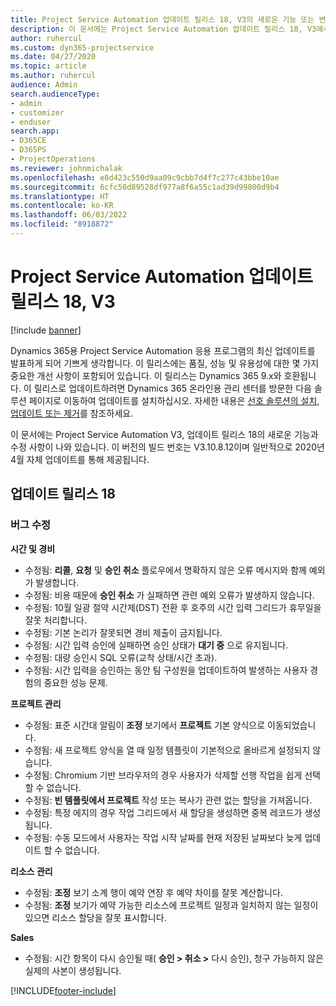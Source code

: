 ```yaml
---
title: Project Service Automation 업데이트 릴리스 18, V3의 새로운 기능 또는 변경된 기능
description: 이 문서에는 Project Service Automation 업데이트 릴리스 18, V3에서 사용할 수 있는 기능과 수정 사항이 나와 있습니다.
author: ruhercul
ms.custom: dyn365-projectservice
ms.date: 04/27/2020
ms.topic: article
ms.author: ruhercul
audience: Admin
search.audienceType:
- admin
- customizer
- enduser
search.app:
- D365CE
- D365PS
- ProjectOperations
ms.reviewer: johnmichalak
ms.openlocfilehash: e8d423c550d9aa09c9cbb7d4f7c277c43bbe10ae
ms.sourcegitcommit: 6cfc50d89528df977a8f6a55c1ad39d99800d9b4
ms.translationtype: HT
ms.contentlocale: ko-KR
ms.lasthandoff: 06/03/2022
ms.locfileid: "8918872"
---
```

# <a name="project-service-automation-update-release-18-v3"></a>Project Service Automation 업데이트 릴리스 18, V3

[!include [banner](../includes/psa-now-project-operations.md)]

Dynamics 365용 Project Service Automation 응용 프로그램의 최신 업데이트를 발표하게 되어 기쁘게 생각합니다. 이 릴리스에는 품질, 성능 및 유용성에 대한 몇 가지 중요한 개선 사항이 포함되어 있습니다. 이 릴리스는 Dynamics 365 9.x와 호환됩니다. 이 릴리스로 업데이트하려면 Dynamics 365 온라인용 관리 센터를 방문한 다음 솔루션 페이지로 이동하여 업데이트를 설치하십시오. 자세한 내용은 [선호 솔루션의 설치, 업데이트 또는 제거](/power-platform/admin/install-remove-preferred-solution)를 참조하세요.

이 문서에는 Project Service Automation V3, 업데이트 릴리스 18의 새로운 기능과 수정 사항이 나와 있습니다. 이 버전의 빌드 번호는 V3.10.8.12이며 일반적으로 2020년 4월 자체 업데이트를 통해 제공됩니다.

## <a name="update-release-18"></a>업데이트 릴리스 18

### <a name="bug-fixes"></a>버그 수정

**시간 및 경비**

- 수정됨: **리콜**, **요청** 및 **승인 취소** 플로우에서 명확하지 않은 오류 메시지와 함께 예외가 발생합니다.
- 수정됨: 비용 때문에 **승인 취소** 가 실패하면 관련 예외 오류가 발생하지 않습니다.
- 수정됨: 10월 일광 절약 시간제(DST) 전환 후 호주의 시간 입력 그리드가 휴무일을 잘못 처리합니다.
- 수정됨: 기본 논리가 잘못되면 경비 제출이 금지됩니다.
- 수정됨: 시간 입력 승인에 실패하면 승인 상태가 **대기 중** 으로 유지됩니다.
- 수정됨: 대량 승인시 SQL 오류(교착 상태/시간 초과).
- 수정됨: 시간 입력을 승인하는 동안 팀 구성원을 업데이트하여 발생하는 사용자 경험의 중요한 성능 문제.

**프로젝트 관리**

- 수정됨: 표준 시간대 알림이 **조정** 보기에서 **프로젝트** 기본 양식으로 이동되었습니다.
- 수정됨: 새 프로젝트 양식을 열 때 일정 템플릿이 기본적으로 올바르게 설정되지 않습니다.
- 수정됨: Chromium 기반 브라우저의 경우 사용자가 삭제할 선행 작업을 쉽게 선택할 수 없습니다.
- 수정됨: **빈 템플릿에서 프로젝트** 작성 또는 복사가 관련 없는 할당을 가져옵니다.
- 수정됨: 특정 에지의 경우 작업 그리드에서 새 할당을 생성하면 중복 레코드가 생성됩니다.
- 수정됨: 수동 모드에서 사용자는 작업 시작 날짜를 현재 저장된 날짜보다 늦게 업데이트 할 수 없습니다.

**리소스 관리**

- 수정됨: **조정** 보기 소계 행이 예약 연장 후 예약 차이를 잘못 계산합니다.
- 수정됨: **조정** 보기가 예약 가능한 리소스에 프로젝트 일정과 일치하지 않는 일정이 있으면 리소스 할당을 잘못 표시합니다.

**Sales**

- 수정됨: 시간 항목이 다시 승인될 때( **승인 > 취소 >** 다시 승인), 청구 가능하지 않은 실제의 사본이 생성됩니다.


[!INCLUDE[footer-include](../includes/footer-banner.md)]
